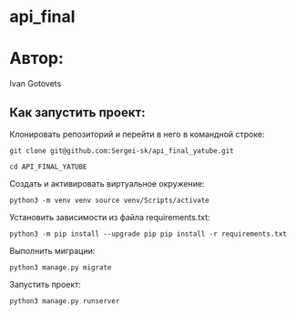 # api_final

# Автор:
Ivan Gotovets

## Как запустить проект:
Клонировать репозиторий и перейти в него в командной строке:

`git clone git@github.com:Sergei-sk/api_final_yatube.git`

`cd API_FINAL_YATUBE`

Cоздать и активировать виртуальное окружение:

`python3 -m venv venv
source venv/Scripts/activate`

Установить зависимости из файла requirements.txt:

`python3 -m pip install --upgrade pip
pip install -r requirements.txt`

Выполнить миграции:

`python3 manage.py migrate`

Запустить проект:

`python3 manage.py runserver`